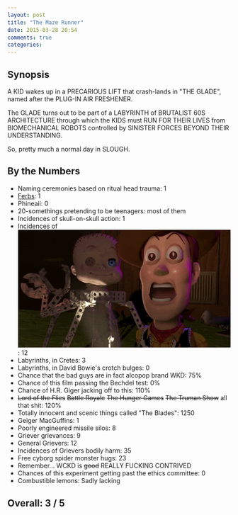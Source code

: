 ```yaml
---
layout: post
title: "The Maze Runner"
date: 2015-03-28 20:54
comments: true
categories: 
---
```


## Synopsis

A KID wakes up in a PRECARIOUS LIFT that crash-lands in "THE GLADE", named after the PLUG-IN AIR FRESHENER.

The GLADE turns out to be part of a LABYRINTH of BRUTALIST 60S ARCHITECTURE through which the KIDS must RUN FOR THEIR LIVES from BIOMECHANICAL ROBOTS controlled by SINISTER FORCES BEYOND THEIR UNDERSTANDING.

So, pretty much a normal day in SLOUGH.

## By the Numbers

* Naming ceremonies based on ritual head trauma: 1
* [Ferbs](../the-last-legion): 1
* Phineaii: 0
* 20-somethings pretending to be teenagers: most of them
* Incidences of skull-on-skull action: 1
* Incidences of<br/>![Babyface](/filmreviews/babyface.gif): 12
* Labyrinths, in Cretes: 3
* Labyrinths, in David Bowie's crotch bulges: 0
* Chance that the bad guys are in fact alcopop brand WKD: 75%
* Chance of this film passing the Bechdel test: 0%
* Chance of H.R. Giger jacking off to this: 110%
* <strike>Lord of the Flies</strike> <strike>Battle Royale</strike> <strike>The Hunger Games</strike> <strike>The Truman Show</strike> all that shit: 120%
* Totally innocent and scenic things called "The Blades": 1250
* Geiger MacGuffins: 1
* Poorly engineered missile silos: 8
* Griever grievances: 9
* General Grievers: 12
* Incidences of Grievers bodily harm: 35
* Free cyborg spider monster hugs: 23
* Remember... WCKD is <strike>good</strike> REALLY FUCKING CONTRIVED
* Chances of this experiment getting past the ethics committee: 0
* Combustible lemons: Sadly lacking

## Overall: 3 / 5
